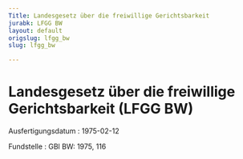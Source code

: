 ```yaml
---
Title: Landesgesetz über die freiwillige Gerichtsbarkeit
jurabk: LFGG BW
layout: default
origslug: lfgg_bw
slug: lfgg_bw

---
```


# Landesgesetz über die freiwillige Gerichtsbarkeit (LFGG BW)

Ausfertigungsdatum
:   1975-02-12

Fundstelle
:   GBl BW: 1975, 116

